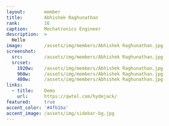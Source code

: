 ```yaml
---
layout:       member
title:        Abhishek Raghunathan
rank:         16
caption:      Mechatronics Engineer
description:  >
  Hello
image:        /assets/img/members/Abhishek Raghunathan.jpg
screenshot:
  src:        /assets/img/members/Abhishek Raghunathan.jpg
  srcset:
    1920w:    /assets/img/members/Abhishek Raghunathan.jpg
    960w:     /assets/img/members/Abhishek Raghunathan.jpg
    480w:     /assets/img/members/Abhishek Raghunathan.jpg
links:
  - title:    Demo
    url:      https://qwtel.com/hydejack/
featured:     true
accent_color: '#4fb1ba'
accent_image: /assets/img/sidebar-bg.jpg
---
```

